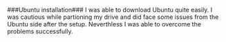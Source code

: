 ###Ubuntu installation###
I was able to download Ubuntu quite easily. I was cautious while partioning my drive and did face some issues from the Ubuntu side after the setup. Neverthless I was able to overcome the problems successfully.

